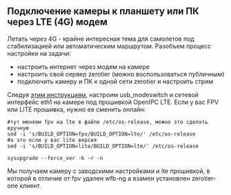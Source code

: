 ## Подключение камеры к планшету или ПК через LTE (4G) модем

Летать через 4G - крайне интересная тема для самолетов под стабилизацией или автоматическим маршрутом. Разобъем процесс настройки на задачи:

* настроить интернет через модем на камере
* настроить свой сервер zerotier (можно воспользоваться публичным)
* подключить камеру и ПК к одной сети zerotier и настроить стрим

Следуя [этим инструкциям](usb_modeswitch.md), настроим usb_modeswitch и сетевой интерфейс eth1 на камере под прошивкой OpenIPC LTE. Если у вас FPV или LITE прошивка, нужно ее сменить онлайн:
```
#тут меняем fpv на lte в файле /etc/os-release, можно это сделать вручную
sed -i 's/BUILD_OPTION=fpv/BUILD_OPTION=lte/' /etc/os-release
#а это если у вас lite версия
sed -i 's/BUILD_OPTION=lite/BUILD_OPTION=lte/' /etc/os-release

sysupgrade --force_ver -k -r -n
```
Мы получаем камеру с заводскими настройками и lte прошивкой, в которой в отличие от fpv удален wfb-ng а взамен установлен zerotier-one клиент.
